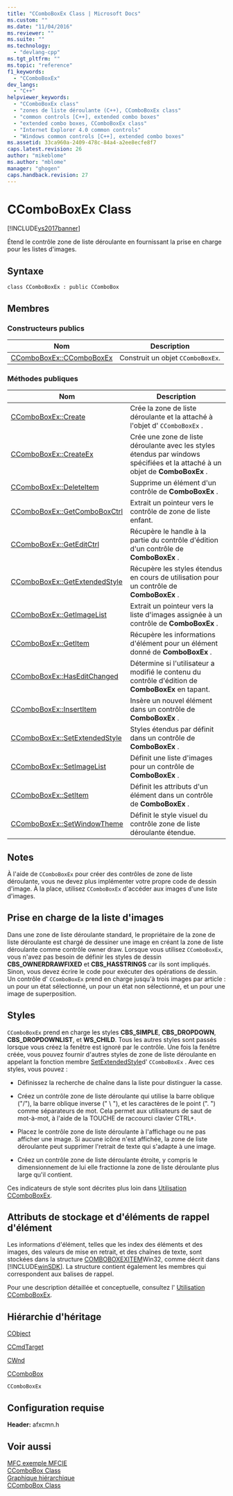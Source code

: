 ```yaml
---
title: "CComboBoxEx Class | Microsoft Docs"
ms.custom: ""
ms.date: "11/04/2016"
ms.reviewer: ""
ms.suite: ""
ms.technology: 
  - "devlang-cpp"
ms.tgt_pltfrm: ""
ms.topic: "reference"
f1_keywords: 
  - "CComboBoxEx"
dev_langs: 
  - "C++"
helpviewer_keywords: 
  - "CComboBoxEx class"
  - "zones de liste déroulante (C++), CComboBoxEx class"
  - "common controls [C++], extended combo boxes"
  - "extended combo boxes, CComboBoxEx class"
  - "Internet Explorer 4.0 common controls"
  - "Windows common controls [C++], extended combo boxes"
ms.assetid: 33ca960a-2409-478c-84a4-a2ee8ecfe8f7
caps.latest.revision: 26
author: "mikeblome"
ms.author: "mblome"
manager: "ghogen"
caps.handback.revision: 27
---
```

# CComboBoxEx Class
[!INCLUDE[vs2017banner](../../assembler/inline/includes/vs2017banner.md)]

Étend le contrôle zone de liste déroulante en fournissant la prise en charge pour les listes d'images.  
  
## Syntaxe  
  
```  
class CComboBoxEx : public CComboBox  
```  
  
## Membres  
  
### Constructeurs publics  
  
|Nom|Description|  
|---------|-----------------|  
|[CComboBoxEx::CComboBoxEx](../Topic/CComboBoxEx::CComboBoxEx.md)|Construit un objet `CComboBoxEx`.|  
  
### Méthodes publiques  
  
|Nom|Description|  
|---------|-----------------|  
|[CComboBoxEx::Create](../Topic/CComboBoxEx::Create.md)|Crée la zone de liste déroulante et la attaché à l'objet d' `CComboBoxEx` .|  
|[CComboBoxEx::CreateEx](../Topic/CComboBoxEx::CreateEx.md)|Crée une zone de liste déroulante avec les styles étendus par windows spécifiées et la attaché à un objet de **ComboBoxEx** .|  
|[CComboBoxEx::DeleteItem](../Topic/CComboBoxEx::DeleteItem.md)|Supprime un élément d'un contrôle de **ComboBoxEx** .|  
|[CComboBoxEx::GetComboBoxCtrl](../Topic/CComboBoxEx::GetComboBoxCtrl.md)|Extrait un pointeur vers le contrôle de zone de liste enfant.|  
|[CComboBoxEx::GetEditCtrl](../Topic/CComboBoxEx::GetEditCtrl.md)|Récupère le handle à la partie du contrôle d'édition d'un contrôle de **ComboBoxEx** .|  
|[CComboBoxEx::GetExtendedStyle](../Topic/CComboBoxEx::GetExtendedStyle.md)|Récupère les styles étendus en cours de utilisation pour un contrôle de **ComboBoxEx** .|  
|[CComboBoxEx::GetImageList](../Topic/CComboBoxEx::GetImageList.md)|Extrait un pointeur vers la liste d'images assignée à un contrôle de **ComboBoxEx** .|  
|[CComboBoxEx::GetItem](../Topic/CComboBoxEx::GetItem.md)|Récupère les informations d'élément pour un élément donné de **ComboBoxEx** .|  
|[CComboBoxEx::HasEditChanged](../Topic/CComboBoxEx::HasEditChanged.md)|Détermine si l'utilisateur a modifié le contenu du contrôle d'édition de **ComboBoxEx** en tapant.|  
|[CComboBoxEx::InsertItem](../Topic/CComboBoxEx::InsertItem.md)|Insère un nouvel élément dans un contrôle de **ComboBoxEx** .|  
|[CComboBoxEx::SetExtendedStyle](../Topic/CComboBoxEx::SetExtendedStyle.md)|Styles étendus par définit dans un contrôle de **ComboBoxEx** .|  
|[CComboBoxEx::SetImageList](../Topic/CComboBoxEx::SetImageList.md)|Définit une liste d'images pour un contrôle de **ComboBoxEx** .|  
|[CComboBoxEx::SetItem](../Topic/CComboBoxEx::SetItem.md)|Définit les attributs d'un élément dans un contrôle de **ComboBoxEx** .|  
|[CComboBoxEx::SetWindowTheme](../Topic/CComboBoxEx::SetWindowTheme.md)|Définit le style visuel du contrôle zone de liste déroulante étendue.|  
  
## Notes  
 À l'aide de `CComboBoxEx` pour créer des contrôles de zone de liste déroulante, vous ne devez plus implémenter votre propre code de dessin d'image.  À la place, utilisez `CComboBoxEx` d'accéder aux images d'une liste d'images.  
  
## Prise en charge de la liste d'images  
 Dans une zone de liste déroulante standard, le propriétaire de la zone de liste déroulante est chargé de dessiner une image en créant la zone de liste déroulante comme contrôle owner draw.  Lorsque vous utilisez `CComboBoxEx`, vous n'avez pas besoin de définir les styles de dessin **CBS\_OWNERDRAWFIXED** et **CBS\_HASSTRINGS** car ils sont impliqués.  Sinon, vous devez écrire le code pour exécuter des opérations de dessin.  Un contrôle d' `CComboBoxEx` prend en charge jusqu'à trois images par article : un pour un état sélectionné, un pour un état non sélectionné, et un pour une image de superposition.  
  
## Styles  
 `CComboBoxEx` prend en charge les styles **CBS\_SIMPLE**, **CBS\_DROPDOWN**, **CBS\_DROPDOWNLIST**, et **WS\_CHILD**.  Tous les autres styles sont passés lorsque vous créez la fenêtre est ignoré par le contrôle.  Une fois la fenêtre créée, vous pouvez fournir d'autres styles de zone de liste déroulante en appelant la fonction membre [SetExtendedStyle](../Topic/CComboBoxEx::SetExtendedStyle.md)d' `CComboBoxEx` .  Avec ces styles, vous pouvez :  
  
-   Définissez la recherche de chaîne dans la liste pour distinguer la casse.  
  
-   Créez un contrôle zone de liste déroulante qui utilise la barre oblique \("\/"\), la barre oblique inverse \(" \\ "\), et les caractères de le point \(". "\) comme séparateurs de mot.  Cela permet aux utilisateurs de saut de mot\-à\-mot, à l'aide de la TOUCHE de raccourci clavier CTRL\+.  
  
-   Placez le contrôle zone de liste déroulante à l'affichage ou ne pas afficher une image.  Si aucune icône n'est affichée, la zone de liste déroulante peut supprimer l'retrait de texte qui s'adapte à une image.  
  
-   Créez un contrôle zone de liste déroulante étroite, y compris le dimensionnement de lui elle fractionne la zone de liste déroulante plus large qu'il contient.  
  
 Ces indicateurs de style sont décrites plus loin dans [Utilisation CComboBoxEx](../../mfc/using-ccomboboxex.md).  
  
## Attributs de stockage et d'éléments de rappel d'élément  
 Les informations d'élément, telles que les index des éléments et des images, des valeurs de mise en retrait, et des chaînes de texte, sont stockées dans la structure [COMBOBOXEXITEM](http://msdn.microsoft.com/library/windows/desktop/bb775746)Win32, comme décrit dans [!INCLUDE[winSDK](../../atl/includes/winsdk_md.md)].  La structure contient également les membres qui correspondent aux balises de rappel.  
  
 Pour une description détaillée et conceptuelle, consultez l' [Utilisation CComboBoxEx](../../mfc/using-ccomboboxex.md).  
  
## Hiérarchie d'héritage  
 [CObject](../../mfc/reference/cobject-class.md)  
  
 [CCmdTarget](../../mfc/reference/ccmdtarget-class.md)  
  
 [CWnd](../../mfc/reference/cwnd-class.md)  
  
 [CComboBox](../../mfc/reference/ccombobox-class.md)  
  
 `CComboBoxEx`  
  
## Configuration requise  
 **Header:** afxcmn.h  
  
## Voir aussi  
 [MFC exemple MFCIE](../../top/visual-cpp-samples.md)   
 [CComboBox Class](../../mfc/reference/ccombobox-class.md)   
 [Graphique hiérarchique](../../mfc/hierarchy-chart.md)   
 [CComboBox Class](../../mfc/reference/ccombobox-class.md)